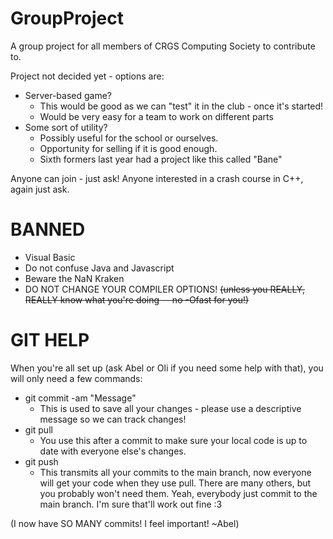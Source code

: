# GroupProject
A group project for all members of CRGS Computing Society to contribute to.

Project not decided yet - options are:
* Server-based game?
	* This would be good as we can "test" it in the club - once it's started!
	* Would be very easy for a team to work on different parts
* Some sort of utility?
	* Possibly useful for the school or ourselves.
	* Opportunity for selling if it is good enough.
	* Sixth formers last year had a project like this called "Bane"

Anyone can join - just ask!
Anyone interested in a crash course in C++, again just ask.

# BANNED
* Visual Basic
* Do not confuse Java and Javascript
* Beware the NaN Kraken
* DO NOT CHANGE YOUR COMPILER OPTIONS! ~~(unless you REALLY, REALLY know what you're doing -- no -Ofast for you!)~~

# GIT HELP
When you're all set up (ask Abel or Oli if you need some help with that), you will only need a few commands:
* git commit -am "Message"
	* This is used to save all your changes - please use a descriptive message so we can track changes!
* git pull
	* You use this after a commit to make sure your local code is up to date with everyone else's changes.
* git push
	* This transmits all your commits to the main branch, now everyone will get your code when they use pull.
There are many others, but you probably won't need them. Yeah, everybody just commit to the main branch. I'm sure that'll work out fine :3

(I now have SO MANY commits! I feel important! ~Abel)